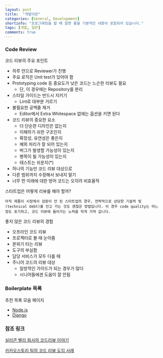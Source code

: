 ```yaml
---
layout: post
title:  "개발이란"
categories: [General, Development]
shortinfo: "프로그래밍을 할 때 알면 좋을 기본적인 내용이 포함되어 있습니다."
tags: [개발, 일반]
comments: true
---
```


### Code Review

코드 리뷰의 주요 포인트
- 하루 안으로 Reviewer가 진행
- 주요 로직은 Unit test가 있어야 함
- Prototyping code 등 중요도가 낮은 코드는 느슨한 리뷰도 필요
  * 단, 이 경우에는 Repository를 분리
- 스타일 가이드는 반드시 지키기
  * Lint로 대부분 거르기
- 불필요한 공백줄 제거
  * Editor에서 Extra Whitespace 없애는 옵션을 키면 된다
- 코드 리뷰의 중요한 요소
  * 더 단순한 디자인은 없는지
  * 이해하기 쉬한 구조인지
  * 확장성, 유연성은 좋은지
  * 예외 처리가 잘 되어 있는지
  * 버그가 발생할 가능성이 있는지
  * 병목이 될 가능성이 있는지
  * 테스트는 쉬운지(*)
- 하나의 기능만 코드 리뷰 대상으로
- 다른 범위까지 수정해서 보내지 말기
- 너무 먼 미래에 대한 방어 코드는 오히려 비효율적

스타트업은 어떻게 리뷰를 해야 할까?
```
아직 제품이 시장에서 검증이 안 된 스타트업의 경우, 전략적으로 상당한 기술적 빚 (technical debt)를 안고 가는 것도 괜찮은 방법입니다. 이 경우 code quality는 어느 정도 포기하고, 코드 리뷰에 들어가는 노력을 작게 가져 갑니다.
```

좋지 않은 코드 리뷰의 경험
- 오프라인 코드 리뷰
- 프로젝터로 볼 때 눈아픔
- 분위기 타는 리뷰
- 도구의 부실함
- 담당 서비스가 모두 다를 때
- 주니어 코드의 리뷰 대상
  * 일방적인 가이드가 되는 경우가 많다
  * 시니어들에겐 도움이 잘 안됨

### Boilerplate 목록

추천 목록 모음 페이지
- [Node.js](https://medium.com/better-programming/best-node-js-boilerplate-to-speed-up-your-project-development-a9eca7b07f90)
- [Django](https://dev.to/sm0ke/django-boilerplate-code-open-source-and-free-2aa5)

### 참조 링크

[실리콘 벨리 회사의 코드리뷰 이야기](https://xyz37.blog.me/221147928687)

[카카오스토리 팀의 코드 리뷰 도입 사례](https://tech.kakao.com/2016/02/04/code-review/)